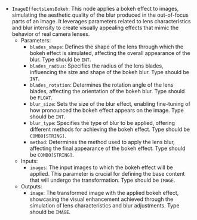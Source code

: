 - `ImageEffectsLensBokeh`: This node applies a bokeh effect to images, simulating the aesthetic quality of the blur produced in the out-of-focus parts of an image. It leverages parameters related to lens characteristics and blur intensity to create visually appealing effects that mimic the behavior of real camera lenses.
    - Parameters:
        - `blades_shape`: Defines the shape of the lens through which the bokeh effect is simulated, affecting the overall appearance of the blur. Type should be `INT`.
        - `blades_radius`: Specifies the radius of the lens blades, influencing the size and shape of the bokeh blur. Type should be `INT`.
        - `blades_rotation`: Determines the rotation angle of the lens blades, affecting the orientation of the bokeh blur. Type should be `FLOAT`.
        - `blur_size`: Sets the size of the blur effect, enabling fine-tuning of how pronounced the bokeh effect appears on the image. Type should be `INT`.
        - `blur_type`: Specifies the type of blur to be applied, offering different methods for achieving the bokeh effect. Type should be `COMBO[STRING]`.
        - `method`: Determines the method used to apply the lens blur, affecting the final appearance of the bokeh effect. Type should be `COMBO[STRING]`.
    - Inputs:
        - `images`: The input images to which the bokeh effect will be applied. This parameter is crucial for defining the base content that will undergo the transformation. Type should be `IMAGE`.
    - Outputs:
        - `image`: The transformed image with the applied bokeh effect, showcasing the visual enhancement achieved through the simulation of lens characteristics and blur adjustments. Type should be `IMAGE`.
